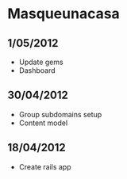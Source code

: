 # Masqueunacasa

## 1/05/2012
- Update gems
- Dashboard

## 30/04/2012
- Group subdomains setup
- Content model

## 18/04/2012
- Create rails app

